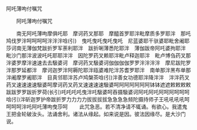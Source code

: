   阿吒薄呴付嘱咒
　　




　　阿吒薄呴付嘱咒

　　南无阿吒薄呴摩俱吒耶　摩诃药叉那耶　摩醯首罗耶泮毗摩质多罗耶泮　那吒鸠伐罗泮呵呵呵呵泮泮泮唅(引)　曳吒曳吒曳吒曳吒　尼蓝婆耶干驮婆耶毗舍阇耶莎诃南无薄伽梵跋折罗军荼利耶泮　跋折唎薄悉陀耶泮　薄伽跋帝阿吒婆拘耶泮　毗沙门那泮波波吒吒耶耶泮泮　因陀罗药叉赖耶泮毗卢释迦耶泮　毗卢博刍药叉那泮婆罗摩泮速速去去馺婆诃　摩诃药叉馺婆诃伽伽伽伽罗罗泮泮泮泮　摩尼跋陀罗泮那罗延都泮　摩诃迦罗泮阿耨陀耶泮瓯婆难陀泮苏耆罗耶泮　南单那泮黑布单那泮阇摩罗阇耶泮　目真邻耶泮苏卢鸠槃茶唅(引)泮善女功德耶泮降泮泮　泮泮药叉药叉速速速速馺婆呵摩诃药叉药叉速速速速馺婆呵阿阿阿阿阿阿钵钵遮遮敕敕敕敕跋跋罗罗跋折罗荷(长引)吒吒吒吒曳泮吒馺婆呵吞摄馺婆诃阿吒阿吒阿呵阿呵呵呵唅(引)泮斫迦罗护帝跋折罗力力力力拔拔拔拔急急急急频陀摄持师子王吼吼吼吼呵呵呵呵泮吒阿吒薄呴曳莎呵
　　此咒急恶。若不清净请不辄诵。有欲心。我遣鬼王把金轮破汝头。法诵舍利。诸法从缘起。如来说是因。彼法因缘尽。是大沙门说。

